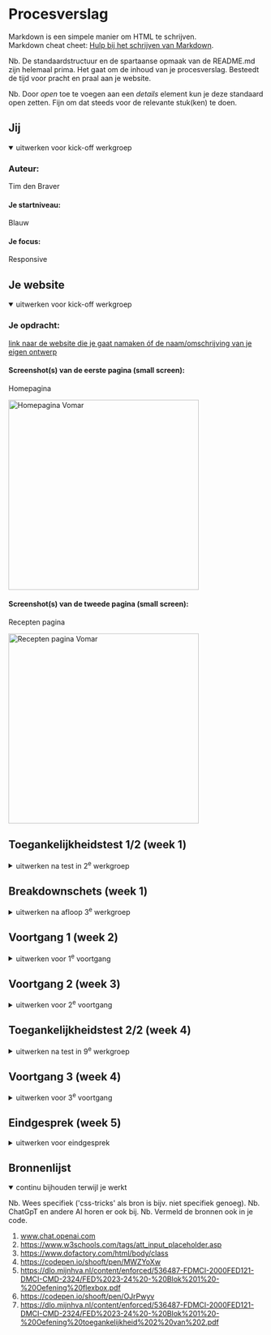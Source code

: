 # Procesverslag
Markdown is een simpele manier om HTML te schrijven.  
Markdown cheat cheet: [Hulp bij het schrijven van Markdown](https://github.com/adam-p/markdown-here/wiki/Markdown-Cheatsheet).

Nb. De standaardstructuur en de spartaanse opmaak van de README.md zijn helemaal prima. Het gaat om de inhoud van je procesverslag. Besteedt de tijd voor pracht en praal aan je website.

Nb. Door *open* toe te voegen aan een *details* element kun je deze standaard open zetten. Fijn om dat steeds voor de relevante stuk(ken) te doen.





## Jij

<details open>
  <summary>uitwerken voor kick-off werkgroep</summary>

  ### Auteur:
  Tim den Braver

  #### Je startniveau:
  Blauw

  #### Je focus:
  Responsive
 
</details>





## Je website

<details open>
  <summary>uitwerken voor kick-off werkgroep</summary>

  ### Je opdracht:
  [link naar de website die je gaat namaken óf de naam/omschrijving van je eigen ontwerp](https://www.vomar.nl)

  #### Screenshot(s) van de eerste pagina (small screen): 
  Homepagina 
  
  <img src="readme-images/Vomar Homescreen.jpg" width="375px" alt="Homepagina Vomar">

  #### Screenshot(s) van de tweede pagina (small screen):
  Recepten pagina  
  
  <img src="readme-images/Vomar Recepten screen.jpg" width="375px" alt="Recepten pagina Vomar">
 
</details>



## Toegankelijkheidstest 1/2 (week 1)

<details>
  <summary>uitwerken na test in 2<sup>e</sup> werkgroep</summary>

  ### Bevindingen
  Lijst met je bevindingen die in de test naar voren kwamen:

  - Er kwamen veel errors naar boven zoals dat ze een 'img' element gebruiken zonder het attribuut 'src'.
  - De HTML was dus invalid
  - Veel errors ook door het vele gebruik van Div's.

</details>



## Breakdownschets (week 1)

<details>
  <summary>uitwerken na afloop 3<sup>e</sup> werkgroep</summary>

  ### de hele pagina: 
  <img src="readme-images/breakdown schets homepagina.png" width="375px" alt="breakdown van de hele homepagina">

  ### dynamisch deel (bijv menu): 
  <img src="readme-images/menuschets.png" width="375px" alt="breakdown van een dynamisch deel">

</details>





## Voortgang 1 (week 2)

<details>
  <summary>uitwerken voor 1<sup>e</sup> voortgang</summary>

  ### Stand van zaken
  Ik heb de homepagina, recepten pagina, css en javascript aangemaakt en met elkaar gekoppeld. Verder heb ik al een begin gemaakt met het schrijven van mijn html op de homepagina.


  ### Agenda voor meeting
  samen met je groepje opstellen

**Sanne:** Ik heb tot nu toe nog niet echt vragen...

**Maeren:** Ik heb wel een aantal vraagjes, maar ik ben ook nog niet zo ver.

**Bente:** Ik heb wat vragen over toegankelijkheid en het formaat van foto's.

**Jamie:** Ik wil vragen om te kijken naar mijn html en nog een ander vraagje.

**Ik (Tim):** Ik wil een paar dingen vragen over mijn HTML en CSS en de opbouw hiervan.


  ### Verslag van meeting
  hier na afloop snel de uitkomsten van de meeting vastleggen

  - Opbouw ziet er prima uit
  - Zorg ervoor dat wanneer je een langer css bestand heb je wel overzicht kunt behouden
  - Denk aan meer ruimtes tussen de elementen en groeperen wat bij wat hoort
  - Zet :root bovenaan met de kleuren erin zodat je met var() elke keer die bestaande kleur kunt ophalen

</details>





## Voortgang 2 (week 3)

<details>
  <summary>uitwerken voor 2<sup>e</sup> voortgang</summary>

  ### Stand van zaken
  Het opstellen en indelen van de website ging goed. Het stijlen van de website ging ook goed.
  Het menu maken is niet gelukt via de oefenopdracht op DLO.


  ### Agenda voor meeting
  samen met je groepje opstellen

**Stella:** Ik heb vragen over mijn hamburger menu.

**Maeren:** Ik heb vragen over mijn hamburger menu en een vraagje over hoe je een gedownload font op je website kan zetten.

**Bente:** Ik heb wat vragen over deze dingen: Responsive, Nav en uitklap menu, Grid voor foto galerij.

**Ik (Tim):** Ik heb ook vragen over mijn hamburger menu en hoe ik deze werkend kan maken.


  ### Verslag van meeting
  hier na afloop snel de uitkomsten van de meeting vastleggen

Feedback FED

-  De hanburgermenu button mag in javascript niet meer dan een paar regels bevatten en geen div
-  Alle Classes veranderen in Semantische HTML elementen
-  Lees meer linken naar Recepten pagina
-  Linkjes koppelen aan elke menu 
-  Outline ipv border gebruiken
-  Pseusoclasses checken
-  Animatie toevoegen aan sommige knoppen
-  Form - label voor zoekbalk
-  Button ‘zoek’ toevoegen aan rechterkant
-  Div mag alleen voor vormgeving
-  1 section om rode en kopjes eronder
-  Die kopjes allemaal articles
-  ‘Lees meer’ doorlinken naar recepten pagina
-  2 plaatjes van website pakken en dit zelf met css in elkaar zetten
-  Op DLO kijken voor tutorial drop down menu

</details>





## Toegankelijkheidstest 2/2 (week 4)

<details>
  <summary>uitwerken na test in 9<sup>e</sup> werkgroep</summary>

  ### Bevindingen
  Lijst met je bevindingen die in de test naar voren kwamen (geef ook aan wat er verbeterd is):

  - Er was geen zichtbare focus style voor interactieve elementen dat genavigeerd was via het toetsenbord. Dat heb ik gefixt door de :focus state aan de interactieve elementen toe te voegen.
  - 'Check of de dark / light mode ondersteund wordt.' -> Dit was niet zo, in de checklist heb ik ook 'No' omcirkeld. Maar ik heb dit naderhand toegevoegd aan mijn website.
  - 'Check of high-contrast mode ondersteud wordt.' -> Dit was ook niet zo, maar ik heb dit aangepast en heb het nu wel verwerkt in mijn website.

</details>





## Voortgang 3 (week 4)

<details>
  <summary>uitwerken voor 3<sup>e</sup> voortgang</summary>

  ### Stand van zaken
  Ik heb nu een goed werkend menu en alles is zo goed als responsive. Het eindresultaat komt in zicht en ben trots op wat ik tot nu toe heb bereikt en heb geleerd.
  Verder moet ik nog de :focus states toevoegen aan mijn linkjes en buttons en heb hier een paar vragen over in het feedbackgesprek.


  ### Agenda voor meeting
  samen met je groepje opstellen

**Sanne:** Ik heb een vraag over mijn img in de h1.

**Bente:** Ik heb vragen over mijn footer, responsive, javascript en een paar kleine dingen op mijn website.

**Ik (Tim):** Ik heb vragen over responsive, over de focus state en nog een laatste check van mijn hele website.


  ### Verslag van meeting
  hier na afloop snel de uitkomsten van de meeting vastleggen

  - Label boven het invulveld van mijn form
  - Dark achtergrond toevoegen. Dark mode werkt nu wel, maar het ziet er nog niet echt uit als een dark mode.
  - Verander de dark mode in High contrast mode, je hoeft dan maar een paar dingen aan te passen.
  - Check contrast door -> inspecteren -> hover over het element. Check door Aa of Aaa.
  - Alles mooi responsive maken! Mooie plekken voor op desktop mode -> De teksten zo groot laten als op mobile en alleen de witrumtes ernaast laten meeveren.
  - Voeg de focusstate toe. :focus ipv :hover en dan bijvoorbeeld kleur van tekst laten veranderen of er een border omheen zetten.

</details>





## Eindgesprek (week 5)

<details>
  <summary>uitwerken voor eindgesprek</summary>

  ### Je uitkomst - karakteristiek screenshots:
  Hieronder zie je mijn homepagina op mobile formaat op light mode:
  
  <img src="readme-images/screenshot home mobile light.png" width="375px" alt="screenshot home mobile light">


  Hieronder zie je mijn homepagina op desktop formaat op light mode:
  
  <img src="readme-images/screenshot home desktop light.png" width="375px" alt="screenshot home desktop light">
  

  Hieronder zie je mijn homepagina op mobile formaat op dark mode:
  
  <img src="readme-images/screenshot home mobile dark.png" width="375px" alt="screenshot home mobile dark">


  Hieronder zie je mijn homepagina op desktop formaat op dark mode:
  
  <img src="readme-images/screenshot home desktop dark.png" width="375px" alt="screenshot home desktop dark">


  ### Dit ging goed/Heb ik geleerd: 
  Korte omschrijving met plaatjes

  <img src="readme-images/dummy-plaatje.jpg" width="375px" alt="top">


  ### Dit was lastig/Is niet gelukt:
  Korte omschrijving met plaatjes

  <img src="readme-images/dummy-plaatje.jpg" width="375px" alt="bummer">
</details>





## Bronnenlijst

<details open>
  <summary>continu bijhouden terwijl je werkt</summary>

  Nb. Wees specifiek ('css-tricks' als bron is bijv. niet specifiek genoeg). 
  Nb. ChatGpT en andere AI horen er ook bij.
  Nb. Vermeld de bronnen ook in je code.

  1. www.chat.openai.com
  2. https://www.w3schools.com/tags/att_input_placeholder.asp
  3. https://www.dofactory.com/html/body/class
  4. https://codepen.io/shooft/pen/MWZYoXw
  5. https://dlo.mijnhva.nl/content/enforced/536487-FDMCI-2000FED121-DMCI-CMD-2324/FED%2023-24%20-%20Blok%201%20-%20Oefening%20flexbox.pdf
  6. https://codepen.io/shooft/pen/OJrPwyv
  7. https://dlo.mijnhva.nl/content/enforced/536487-FDMCI-2000FED121-DMCI-CMD-2324/FED%2023-24%20-%20Blok%201%20-%20Oefening%20toegankelijkheid%202%20van%202.pdf

</details>
